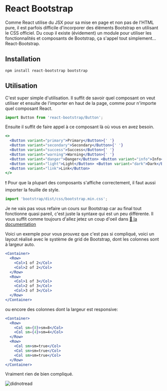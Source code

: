 # React Bootstrap

Comme React utilise du JSX pour sa mise en page et non pas de l'HTML pure, il est parfois difficile d'incorporer des éléments Bootstrap en utilisant le CSS officiel. Du coup il existe (évidement) un module pour utiliser les fonctionnalités et composants de Bootstrap, ça s'appel tout simplement... React-Bootstrap.

## Installation

```shell
npm install react-bootstrap bootstrap
```

## Utilisation

C'est super simple d'utilisation. Il suffit de savoir quel composant on veut utiliser et ensuite de l'importer en haut de la page, comme pour n'importe quel composant React.

```jsx
import Button from 'react-bootstrap/Button';
```

Ensuite il suffit de faire appel à ce composant là où vous en avez besoin.

```jsx
<>
  <Button variant="primary">Primary</Button>{' '}
  <Button variant="secondary">Secondary</Button>{' '}
  <Button variant="success">Success</Button>{' '}
  <Button variant="warning">Warning</Button>{' '}
  <Button variant="danger">Danger</Button> <Button variant="info">Info</Button>{' '}
  <Button variant="light">Light</Button> <Button variant="dark">Dark</Button>{' '}
  <Button variant="link">Link</Button>
</>
```

:exclamation: Pour que la plupart des composants s'affiche correctement, il faut aussi importer la feuille de style.

```jsx
import 'bootstrap/dist/css/bootstrap.min.css';
```

Je ne vais pas vous refaire un cours sur Bootstrap car au final tout fonctionne quasi pareil, c'est juste la syntaxe qui est un peu différente. Il vous suffit comme toujours d'allez jetez un coup d'oeil dans [:book: la documentation](https://react-bootstrap.github.io/getting-started/introduction/)

Voici un exemple pour vous prouvez que c'est pas si compliqué, voici un layout réalisé avec le système de grid de Bootstrap, dont les colonnes sont à largeur auto.

```jsx
<Container>
  <Row>
    <Col>1 of 2</Col>
    <Col>2 of 2</Col>
  </Row>
  <Row>
    <Col>1 of 3</Col>
    <Col>2 of 3</Col>
    <Col>3 of 3</Col>
  </Row>
</Container>
```

ou encore des colonnes dont la largeur est responsive:

```jsx
<Container>
  <Row>
    <Col sm={8}>sm=8</Col>
    <Col sm={4}>sm=4</Col>
  </Row>
  <Row>
    <Col sm>sm=true</Col>
    <Col sm>sm=true</Col>
    <Col sm>sm=true</Col>
  </Row>
</Container>
```

Vraiment rien de bien compliqué.

![didnotread](https://media.giphy.com/media/nDMnCjqVziG2EI8P4a/giphy.gif)